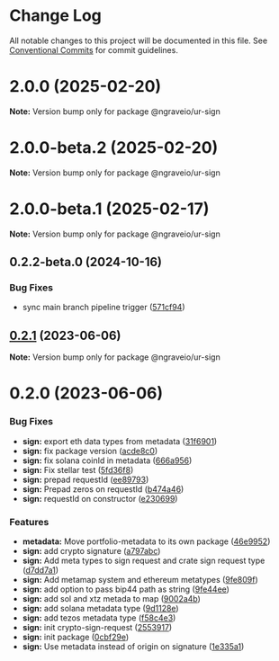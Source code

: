 # Change Log

All notable changes to this project will be documented in this file.
See [Conventional Commits](https://conventionalcommits.org) for commit guidelines.

# 2.0.0 (2025-02-20)

**Note:** Version bump only for package @ngraveio/ur-sign

# 2.0.0-beta.2 (2025-02-20)

**Note:** Version bump only for package @ngraveio/ur-sign

# 2.0.0-beta.1 (2025-02-17)

**Note:** Version bump only for package @ngraveio/ur-sign

## 0.2.2-beta.0 (2024-10-16)

### Bug Fixes

- sync main branch pipeline trigger ([571cf94](https://github.com/ngraveio/ur-registry/commit/571cf94522a07f92ee7ee94bcd81f3cae9741b1c))

## [0.2.1](https://github.com/ngraveio/ur-registry/compare/@ngraveio/ur-sign@0.2.0...@ngraveio/ur-sign@0.2.1) (2023-06-06)

**Note:** Version bump only for package @ngraveio/ur-sign

# 0.2.0 (2023-06-06)

### Bug Fixes

- **sign:** export eth data types from metadata ([31f6901](https://github.com/ngraveio/ur-registry/commit/31f6901fcce3660a5fa35a1e803bbfc75514d987))
- **sign:** fix package version ([acde8c0](https://github.com/ngraveio/ur-registry/commit/acde8c0d289579fc94674f588aad20e5a7b51922))
- **sign:** fix solana coinId in metadata ([666a956](https://github.com/ngraveio/ur-registry/commit/666a956cee02fb583285913f523e97318c7fffe3))
- **sign:** Fix stellar test ([5fd36f8](https://github.com/ngraveio/ur-registry/commit/5fd36f844b07695807682c7fc1c9d0f84a261c4a))
- **sign:** prepad requestId ([ee89793](https://github.com/ngraveio/ur-registry/commit/ee89793353558f5ad4ab47b843484e455f2268d8))
- **sign:** Prepad zeros on requestId ([b474a46](https://github.com/ngraveio/ur-registry/commit/b474a46c7e83a7eb5a278860420cd12eab2f9faf))
- **sign:** requestId on constructor ([e230699](https://github.com/ngraveio/ur-registry/commit/e23069999f85bf35d0ab059a13a831d0461450ab))

### Features

- **metadata:** Move portfolio-metadata to its own package ([46e9952](https://github.com/ngraveio/ur-registry/commit/46e9952110cd007a3b119951b7e9fdebfc63fed9))
- **sign:** add crypto signature ([a797abc](https://github.com/ngraveio/ur-registry/commit/a797abc8fbd7f52b417eb5810c2b7cbf8c5c1097))
- **sign:** Add meta types to sign request and crate sign request type ([d7dd7a1](https://github.com/ngraveio/ur-registry/commit/d7dd7a16b8f739f91046ec4293427c1a1a5a57c7))
- **sign:** Add metamap system and ethereum metatypes ([9fe809f](https://github.com/ngraveio/ur-registry/commit/9fe809f5bd6b8ed1b1f875acd9fb41ee6c378d41))
- **sign:** add option to pass bip44 path as string ([9fe44ee](https://github.com/ngraveio/ur-registry/commit/9fe44ee454c2fdad1da0d8434a9e7e4e999ce4ee))
- **sign:** add sol and xtz metada to map ([9002a4b](https://github.com/ngraveio/ur-registry/commit/9002a4b862571791d3ced8c9e8347eed1bf340c4))
- **sign:** add solana metadata type ([9d1128e](https://github.com/ngraveio/ur-registry/commit/9d1128e6151bf8b5710317286c722ee60f5efc25))
- **sign:** add tezos metadata type ([f58c4e3](https://github.com/ngraveio/ur-registry/commit/f58c4e3992484758edbb2547f1409442050c6858))
- **sign:** init crypto-sign-request ([2553917](https://github.com/ngraveio/ur-registry/commit/2553917400f05510511ab0da474f70931deb193c))
- **sign:** init package ([0cbf29e](https://github.com/ngraveio/ur-registry/commit/0cbf29e7a136d5dc5cea8acdea7efcfb6df3bb04))
- **sign:** Use metadata instead of origin on signature ([1e335a1](https://github.com/ngraveio/ur-registry/commit/1e335a1f4c9884823159631629c11a8b24ee36b0))
